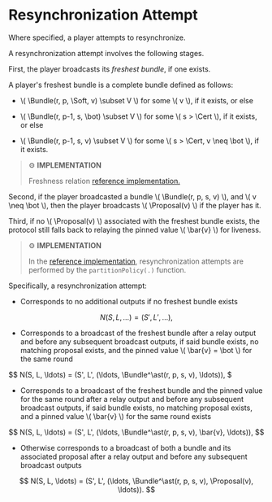 $$
\newcommand \Bundle {\mathrm{Bundle}}
\newcommand \Soft {\mathit{soft}}
\newcommand \Cert {\mathit{cert}}
\newcommand \Proposal {\mathrm{Proposal}}
$$

# Resynchronization Attempt

Where specified, a player attempts to resynchronize.

A resynchronization attempt involves the following stages.

First, the player broadcasts its _freshest bundle_, if one exists.

A player's freshest bundle is a complete bundle defined as follows:

- \\( \Bundle(r, p, \Soft, v) \subset V \\) for some \\( v \\), if it exists, or
else

- \\( \Bundle(r, p-1, s, \bot) \subset V \\) for some \\( s > \Cert \\), if it exists,
or else

- \\( \Bundle(r, p-1, s, v) \subset V \\) for some \\( s > \Cert, v \neq \bot \\),
if it exists.

<!-- UPDATE PROPOSAL

We define a partial order relation of _freshness_, \\( f_> \\), in a hypothetical
set of complete bundles observed for the same round \\( r \\). Given two distinct
complete observed bundles, \\( \Bundle_e(r, p_e, s_e, v_e) \\) and \\( \Bundle_o(r, p_o, s_o, v_o) \\),
then:

- \\( \Bundle_e(r, p_e, \Cert, v_e) f_> \Bundle_o(r, p_o, s_o, v_o) \\) (note that it
is implicitly assumed that \\( s_o \neq \Cert \\)), or else

- \\( s_o, s_e \neq \Cert \\) and \\( \Bundle_e(r, p+i, s_e, v_e) f_> \Bundle_o(r, p, s_o, v_o) \\),
with \\( i > 0 \\), otherwise

- \\( \Bundle_e(r, p, Next_s, v_e) f_> \Bundle_o(r, p, \Soft, v_o )\\).

For all other cases, the relation is undefined.

-->

> ⚙️ **IMPLEMENTATION**
>
> Freshness relation [reference implementation.](https://github.com/algorand/go-algorand/blob/b6e5bcadf0ad3861d4805c51cbf3f695c38a93b7/agreement/events.go#L745)

Second, if the player broadcasted a bundle \\( \Bundle(r, p, s, v) \\), and \\( v \neq \bot \\),
then the player broadcasts \\( \Proposal(v) \\) if the player has it.

Third, if no \\( \Proposal(v) \\) associated with the freshest bundle exists, the protocol
still falls back to relaying the pinned value \\( \bar{v} \\) for liveness.

> ⚙️ **IMPLEMENTATION**
>
> In the [reference implementation](https://github.com/algorand/go-algorand/blob/b6e5bcadf0ad3861d4805c51cbf3f695c38a93b7/agreement/player.go#L518),
> resynchronization attempts are performed by the `partitionPolicy(.)` function.

Specifically, a resynchronization attempt:

- Corresponds to no additional outputs if no freshest bundle exists

$$
N(S, L, \ldots) = (S', L', \ldots),
$$

- Corresponds to a broadcast of the freshest bundle after a relay output and before
any subsequent broadcast outputs, if said bundle exists, no matching proposal exists,
and the pinned value \\( \bar{v} = \bot \\) for the same round

$$
N(S, L, \ldots) = (S', L', (\ldots, \Bundle^\ast(r, p, s, v), \ldots)),
$

- Corresponds to a broadcast of the freshest bundle and the pinned value for the same
round after a relay output and before any subsequent broadcast outputs, if said bundle
exists, no matching proposal exists, and a pinned value \\( \bar{v} \\) for the same
round exists

$$
N(S, L, \ldots) = (S', L', (\ldots, \Bundle^\ast(r, p, s, v), \bar{v}, \ldots)),
$$

- Otherwise corresponds to a broadcast of both a bundle and its associated
proposal after a relay output and before any subsequent broadcast
outputs

$$
N(S, L, \ldots) = (S', L', (\ldots, \Bundle^\ast(r, p, s, v), \Proposal(v), \ldots)).
$$